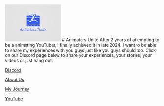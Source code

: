 <img src="assets/AU 4.png" alt="Site Logo" height="120">
# Animators Unite
After 2 years of attempting to be a animating YouTuber, I finally achieved it in late 2024. I want to be able to share my experiences with you guys just like you guys should too. Click on our Discord page below to share your experiences, your stories, your videos or just hang out.


[Discord](https://discord.gg/7BA45jAX)


[About Us](https://sone890pik.github.io/animatorsunite/about.html)


[My Journey](https://sone890pik.github.io/animatorsunite/mission.html)


[YouTube](https://www.youtube.com/@SemiAnimates)

